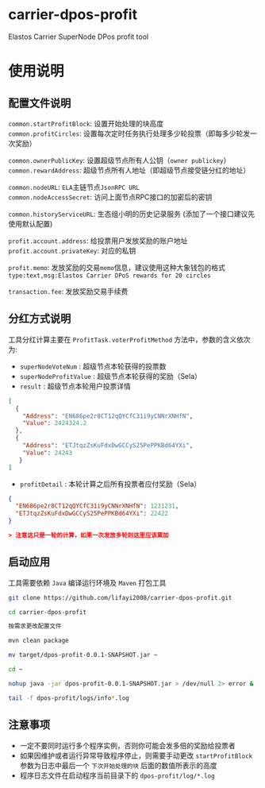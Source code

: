 # carrier-dpos-profit
Elastos Carrier SuperNode DPos profit tool


# 使用说明

## 配置文件说明

`common.startProfitBlock`: 设置开始处理的块高度  
`common.profitCircles`: 设置每次定时任务执行处理多少轮投票（即每多少轮发一次奖励）

`common.ownerPublicKey`: 设置超级节点所有人公钥（`owner publickey`）  
`common.rewardAddress`: 超级节点所有人地址（即超级节点接受链分红的地址）  

`common.nodeURL`: `ELA`主链节点`JsonRPC URL`  
`common.nodeAccessSecret`: 访问上面节点RPC接口的加密后的密钥

`common.historyServiceURL`: 生态组小明的历史记录服务 (添加了一个接口建议先使用默认配置)

`profit.account.address`: 给投票用户发放奖励的账户地址  
`profit.account.privateKey`: 对应的私钥

`profit.memo`: 发放奖励的交易`memo`信息，建议使用这种大象钱包的格式 `type:text,msg:Elastos Carrier DPoS rewards for 20 circles` 

`transaction.fee`: 发放奖励交易手续费

## 分红方式说明

工具分红计算主要在 `ProfitTask.voterProfitMethod` 方法中，参数的含义依次为:

* `superNodeVoteNum` : 超级节点本轮获得的投票数 
* `superNodeProfitValue` : 超级节点本轮获得的奖励（Sela）
* `result` : 超级节点本轮用户投票详情
````json
[
  {
    "Address": "EN686pe2r8CT12qQYCfC31i9yCNNrXNHfN",
    "Value": 2424324.2
  },
  {
    "Address": "ETJtqzZsKuFdxDwGCCyS25PePPKBd64YXi",
    "Value": 24243
   }
]
````
* `profitDetail` : 本轮计算之后所有投票者应付奖励（Sela）

```json
{
  "EN686pe2r8CT12qQYCfC31i9yCNNrXNHfN": 1231231,
  "ETJtqzZsKuFdxDwGCCyS25PePPKBd64YXi": 22422
}

> 注意这只是一轮的计算，如果一次发放多轮则这里应该累加
```

## 启动应用

工具需要依赖 `Java` 编译运行环境及 `Maven` 打包工具

```bash
git clone https://github.com/lifayi2008/carrier-dpos-profit.git

cd carrier-dpos-profit

按需求更改配置文件

mvn clean package

mv target/dpos-profit-0.0.1-SNAPSHOT.jar ~

cd ~

nohup java -jar dpos-profit-0.0.1-SNAPSHOT.jar > /dev/null 2> error &

tail -f dpos-profit/logs/info*.log
```

## 注意事项

* 一定不要同时运行多个程序实例，否则你可能会发多倍的奖励给投票者
* 如果因维护或者运行异常导致程序停止，则需要手动更改 `startProfitBlock` 参数为日志中最后一个 `下次开始处理的块` 后面的数值所表示的高度
* 程序日志文件在启动程序当前目录下的 `dpos-profit/log/*.log`
